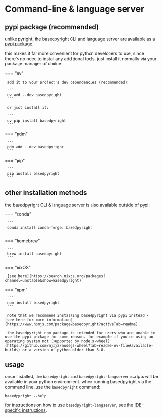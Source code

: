 # Command-line & language server

## pypi package (recommended)

unlike pyright, the basedpyright CLI and language server are available as a [pypi package](https://pypi.org/project/basedpyright/).

this makes it far more convenient for python developers to use, since there's no need to install any additional tools. just install it normally via your package manager of choice:

=== "uv"

     add it to your project's dev dependencies (recommended):

     ```
     uv add --dev basedpyright
     ```

     or just install it:

     ```
     uv pip install basedpyright
     ```

=== "pdm"

     ```
     pdm add --dev basedpyright
     ```

=== "pip"

     ```
     pip install basedpyright
     ```

## other installation methods

the basedpyright CLI & language server is also available outside of pypi:

=== "conda"

     ```
     conda install conda-forge::basedpyright
     ```

=== "homebrew"

     ```
     brew install basedpyright
     ```

=== "nixOS"

     [see here](https://search.nixos.org/packages?channel=unstable&show=basedpyright)

=== "npm"

     ```
     npm install basedpyright
     ```

     note that we recommend installing basedpyright via pypi instead - [see here for more information](https://www.npmjs.com/package/basedpyright?activeTab=readme).

     the basedpyright npm package is intended for users who are unable to use the pypi package for some reason. for example if you're using an operating system not [supported by nodejs-wheel](https://github.com/njzjz/nodejs-wheel?tab=readme-ov-file#available-builds) or a version of python older than 3.8.

## usage

once installed, the `basedpyright` and `basedpyright-langserver` scripts will be available in your python environment. when running basedpyright via the command line, use the `basedpyright` command:

```shell
basedpyright --help
```

for instructions on how to use `basedpyright-langserver`, see the [IDE-specific instructions](./ides.md).
